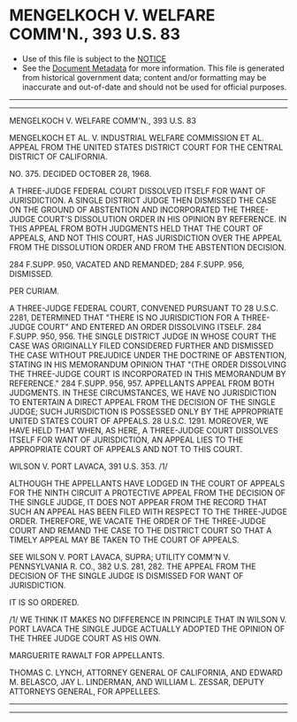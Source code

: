 ---
---

# MENGELKOCH V. WELFARE COMM'N., 393 U.S. 83

* Use of this file is subject to the [NOTICE](https://github.com/publicdocs/notice/blob/master/NOTICE)
* See the [Document Metadata](../../../) for more information.
  This file is generated from historical government data; content and/or formatting may be inaccurate and out-of-date and should not be used for official purposes.

----------
----------

MENGELKOCH V. WELFARE COMM'N., 393 U.S. 83

MENGELKOCH ET AL. V. INDUSTRIAL WELFARE COMMISSION ET AL. APPEAL FROM THE UNITED STATES DISTRICT COURT FOR THE CENTRAL DISTRICT OF CALIFORNIA.

NO. 375.  DECIDED OCTOBER 28, 1968.

A THREE-JUDGE FEDERAL COURT DISSOLVED ITSELF FOR WANT OF JURISDICTION.  A SINGLE DISTRICT JUDGE THEN DISMISSED THE CASE ON THE GROUND OF ABSTENTION AND INCORPORATED THE THREE-JUDGE COURT'S DISSOLUTION ORDER IN HIS OPINION BY REFERENCE.  IN THIS APPEAL FROM BOTH JUDGMENTS HELD THAT THE COURT OF APPEALS, AND NOT THIS COURT, HAS JURISDICTION OVER THE APPEAL FROM THE DISSOLUTION ORDER AND FROM THE ABSTENTION DECISION.

284 F.SUPP.  950, VACATED AND REMANDED; 284 F.SUPP.  956, DISMISSED.

PER CURIAM.

A THREE-JUDGE FEDERAL COURT, CONVENED PURSUANT TO 28 U.S.C. 2281, DETERMINED THAT "THERE IS NO JURISDICTION FOR A THREE-JUDGE COURT" AND ENTERED AN ORDER DISSOLVING ITSELF.  284 F.SUPP.  950, 956.  THE SINGLE DISTRICT JUDGE IN WHOSE COURT THE CASE WAS ORIGINALLY FILED CONSIDERED FURTHER AND DISMISSED THE CASE WITHOUT PREJUDICE UNDER THE DOCTRINE OF ABSTENTION, STATING IN HIS MEMORANDUM OPINION THAT "(THE ORDER DISSOLVING THE THREE-JUDGE COURT IS INCORPORATED IN THIS MEMORANDUM BY REFERENCE."  284 F.SUPP.  956, 957.  APPELLANTS APPEAL FROM BOTH JUDGMENTS.  IN THESE CIRCUMSTANCES, WE HAVE NO JURISDICTION TO ENTERTAIN A DIRECT APPEAL FROM THE DECISION OF THE SINGLE JUDGE; SUCH JURISDICTION IS POSSESSED ONLY BY THE APPROPRIATE UNITED STATES COURT OF APPEALS.  28 U.S.C. 1291.  MOREOVER, WE HAVE HELD THAT WHEN, AS HERE, A THREE-JUDGE COURT DISSOLVES ITSELF FOR WANT OF JURISDICTION, AN APPEAL LIES TO THE APPROPRIATE COURT OF APPEALS AND NOT TO THIS COURT.

WILSON V. PORT LAVACA, 391 U.S. 353.  /1/

ALTHOUGH THE APPELLANTS HAVE LODGED IN THE COURT OF APPEALS FOR THE NINTH CIRCUIT A PROTECTIVE APPEAL FROM THE DECISION OF THE SINGLE JUDGE, IT DOES NOT APPEAR FROM THE RECORD THAT SUCH AN APPEAL HAS BEEN FILED WITH RESPECT TO THE THREE-JUDGE ORDER.  THEREFORE, WE VACATE THE ORDER OF THE THREE-JUDGE COURT AND REMAND THE CASE TO THE DISTRICT COURT SO THAT A TIMELY APPEAL MAY BE TAKEN TO THE COURT OF APPEALS.

SEE WILSON V. PORT LAVACA, SUPRA; UTILITY COMM'N V. PENNSYLVANIA R. CO., 382 U.S. 281, 282.  THE APPEAL FROM THE DECISION OF THE SINGLE JUDGE IS DISMISSED FOR WANT OF JURISDICTION.

IT IS SO ORDERED.

/1/  WE THINK IT MAKES NO DIFFERENCE IN PRINCIPLE THAT IN WILSON V. PORT LAVACA THE SINGLE JUDGE ACTUALLY ADOPTED THE OPINION OF THE THREE JUDGE COURT AS HIS OWN.

MARGUERITE RAWALT FOR APPELLANTS.

THOMAS C. LYNCH, ATTORNEY GENERAL OF CALIFORNIA, AND EDWARD M. BELASCO, JAY L. LINDERMAN, AND WILLIAM L. ZESSAR, DEPUTY ATTORNEYS GENERAL, FOR APPELLEES.


----------
----------


